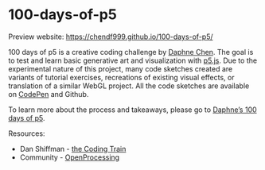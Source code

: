 # 100-days-of-p5
Preview website: https://chendf999.github.io/100-days-of-p5/

100 days of p5 is a creative coding challenge by [Daphne Chen](https://chendf.com). The goal is to test and learn basic generative art and visualization with [p5.js](https://p5js.org). Due to the experimental nature of this project, many code sketches created are variants of tutorial exercises, recreations of existing visual effects, or translation of a similar WebGL project. All the code sketches are available on [CodePen](https://codepen.io/collection/Djdgpp) and Github.

To learn more about the process and takeaways, please go to [Daphne’s 100 days of p5](https://chendf.com/100-days-of-p5).

Resources:
* Dan Shiffman - [the Coding Train](https://thecodingtrain.com/)
* Community - [OpenProcessing](https://www.openprocessing.org/)
